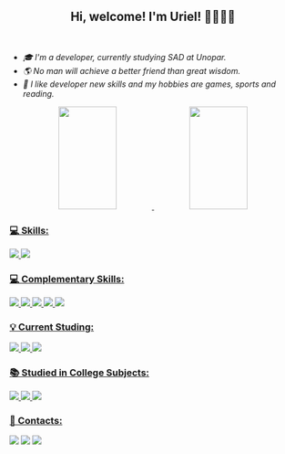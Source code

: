 <h2 align = 'center' > Hi, welcome! I'm Uriel! 👋👩🏻‍💻 </h2>
<br>
  <section><em>
    <ul>
        <li>🎓 I'm a developer, currently studying SAD at Unopar.</li>
        <li>🌎 No man will achieve a better friend than great wisdom.</li>
        <li>🖤 I like developer new skills and my hobbies are games, sports and reading.</em></li>
    </ul>
  </section>

<div align="center">
  <a href="https://github.com/Uriel-Rodrigues">
  <img height="180em" width="45%" src="https://github-readme-stats.vercel.app/api?username=Uriel-Rodrigues&show_icons=true&theme=dracula&include_all_commits=true&count_private=true"/>
  <img height="180em" width="45%" src="https://github-readme-stats.vercel.app/api/top-langs/?username=Uriel-Rodrigues&layout=compact&langs_count=7&theme=dracula"/>
</div>

### 💻 Skills:

<div style="display: inline">
  
  <img src = 'https://img.shields.io/badge/python-1572B6?style=for-the-badge&logo=python&logoColor=white'>
  <img src = 'https://img.shields.io/badge/C%2B%2B-00599C?style=for-the-badge&logo=c%2B%2B&logoColor=white'>
</div>

### 💻 Complementary Skills:
<div style="display: inline">
  <img src = 'https://aleen42.github.io/badges/src/photoshop.svg'>
  <img src = 'https://aleen42.github.io/badges/src/illustrator.svg'>
  <img src = 'https://aleen42.github.io/badges/src/dreamweaver.svg'>
  <img src = 'https://aleen42.github.io/badges/src/premiere.svg'>
  <img src = 'https://aleen42.github.io/badges/src/flash.svg'>
</div>

### 💡 Current Studing:

<div style="display: inline">
  <img src = 'https://img.shields.io/badge/HTML5-E34F26?style=for-the-badge&logo=html5&logoColor=white'>
  <img src = 'https://img.shields.io/badge/python-1572B6?style=for-the-badge&logo=python&logoColor=white'>
  <img src = 'https://img.shields.io/badge/Amazon_AWS-232F3E?style=for-the-badge&logo=amazon-aws&logoColor=white'>
  
</div>

### 📚 Studied in College Subjects:

<div style="display: inline">
  <img src = 'https://img.shields.io/badge/Python-3776AB?style=for-the-badge&logo=python&logoColor=white'>
  <img src = 'https://img.shields.io/badge/C%2B%2B-00599C?style=for-the-badge&logo=c%2B%2B&logoColor=white'>
  <img src = 'https://img.shields.io/badge/HTML5-E34F26?style=for-the-badge&logo=html5&logoColor=white'>
</div>
  
  ### 📝 Contacts:
 
<div style="display: inline"> 
  <a href = "mailto:uriel.bezerra.rodrigues@gmail.com"><img src="https://img.shields.io/badge/Gmail-D14836?style=for-the-badge&logo=gmail&logoColor=white" target="_blank"></a>
  <a href = "mailto:uriel.bezerra.rodrigues@hotmail.com"><img src="https://img.shields.io/badge/Microsoft_Outlook-0078D4?style=for-the-badge&logo=microsoft-outlook&logoColor=white" target="_blank"></a>
  <a href="https://www.linkedin.com/in/uriel-b-rodrigues-033a54250/" target="_blank"><img src="https://img.shields.io/badge/-LinkedIn-%230077B5?style=for-the-badge&logo=linkedin&logoColor=white" target="_blank"></a> 
</div>
